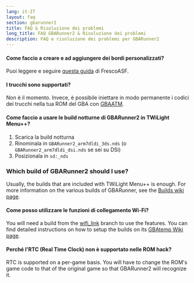 ```yaml
---
lang: it-IT
layout: faq
section: gbarunner2
title: FAQ & Risoluzione dei problemi
long_title: FAQ GBARunner2 & Risoluzione dei problemi
description: FAQ e risoluzione dei problemi per GBARunner2
---
```


#### Come faccio a creare e ad aggiungere dei bordi personalizzati?
Puoi leggere e seguire [questa guida](https://docs.google.com/document/d/1owjiW-1fHEbokrkK2ZuPFjR2-N9s1dXCCAM3ghWRtxk/edit?usp=sharing) di FrescoASF.

#### I trucchi sono supportati?
Non è il momento. Invece, è possibile iniettare in modo permanente i codici dei trucchi nella tua ROM del GBA con [GBAATM](https://gbatemp.net/threads/gba-auto-trainer-maker-gbaatm.99334/).

#### Come faccio a usare le build notturne di GBARunner2 in TWiLight Menu++?
1. Scarica la build notturna
1. Rinominala in `GBARunner2_arm7dldi_3ds.nds` (o `GBARunner2_arm7dldi_dsi.nds` se sei su DSi)
1. Posizionala in `sd:_nds`

### Which build of GBARunner2 should I use?
Usually, the builds that are included with TWiLight Menu++ is enough. For more information on the various builds of GBARunner, see the [Builds wiki page](https://wiki.ds-homebrew.com/gbarunner2/builds).

#### Come posso utilizzare le funzioni di collegamento Wi-Fi?
You will need a build from the [wifi_link](https://github.com/Gericom/GBARunner2/tree/wifi_link) branch to use the features. You can find detailed instructions on how to setup the builds on its [GBAtemp Wiki page](https://wiki.gbatemp.net/wiki/GBARunner2/Link).

#### Perché l'RTC (Real Time Clock) non è supportato nelle ROM hack?
RTC is supported on a per-game basis. You will have to change the ROM's game code to that of the original game so that GBARunner2 will recognize it.
